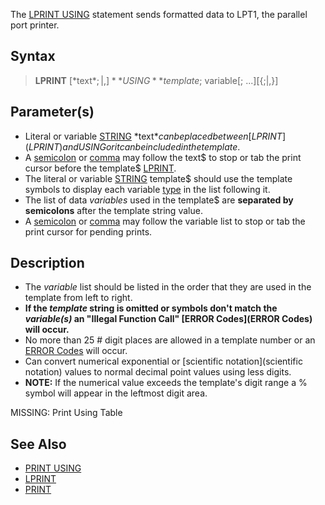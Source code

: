The [LPRINT USING](LPRINT-USING) statement sends formatted data to LPT1, the parallel port printer.

## Syntax

>  **LPRINT** [*text$*{;|,}] **USING** template$; variable[; ...][{;|,}]


## Parameter(s)

* Literal or variable [STRING](STRING) *text$* can be placed between [LPRINT](LPRINT) and USING or it can be included in the template$.
* A [semicolon](semicolon) or [comma](comma) may follow the text$ to stop or tab the print cursor before the template$ [LPRINT](LPRINT).
* The literal or variable [STRING](STRING) template$ should use the template symbols to display each variable [type](type) in the list following it.
* The list of data *variables* used in the template$ are **separated by semicolons** after the template string value. 
* A [semicolon](semicolon) or [comma](comma) may follow the variable list to stop or tab the print cursor for pending prints.

## Description

* The *variable* list should be listed in the order that they are used in the template from left to right.
* **If the *template* string is omitted or symbols don't match the *variable(s)* an "Illegal Function Call" [ERROR Codes](ERROR Codes) will occur.**
* No more than 25 # digit places are allowed in a template number or an [ERROR Codes](ERROR-Codes) will occur.
* Can convert numerical exponential or [scientific notation](scientific notation) values to normal decimal point values using less digits.
* **NOTE:** If the numerical value exceeds the template's digit range a % symbol will appear in the leftmost digit area.

MISSING: Print Using Table

## See Also

* [PRINT USING](PRINT-USING)
* [LPRINT](LPRINT)
* [PRINT](PRINT)
